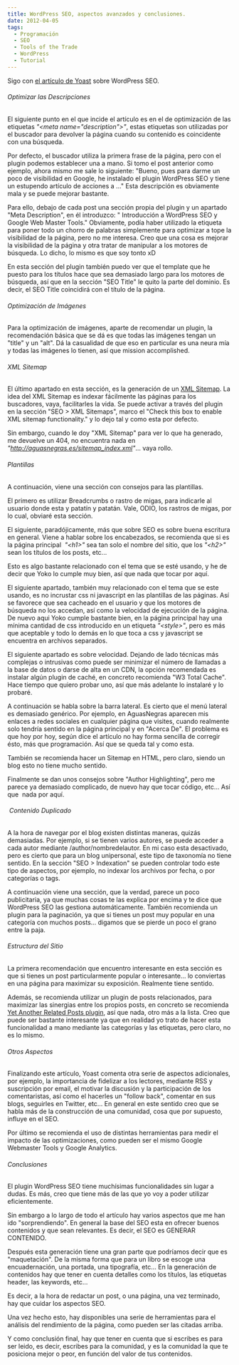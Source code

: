 ```yaml
---
title: WordPress SEO, aspectos avanzados y conclusiones.
date: 2012-04-05
tags:
  - Programación
  - SEO
  - Tools of the Trade
  - WordPress
  - Tutorial
---
```

Sigo con <a title="WordPress SEO Tutorial" href="http://yoast.com/articles/wordpress-seo/" target="_blank">el artículo de Yoast</a> sobre WordPress SEO.

<h6>Optimizar las Descripciones</h6>

El siguiente punto en el que incide el artículo es en el de optimización de las etiquetas <em>"&lt;meta name="description"&gt;"</em>, estas etiquetas son utilizadas por el buscador para devolver la página cuando su contenido es coincidente con una búsqueda.

Por defecto, el buscador utiliza la primera frase de la página, pero con el plugin podemos establecer una a mano. Si tomo el post anterior como ejemplo, ahora mismo me sale lo siguiente: "Bueno, pues para darme un poco de visibilidad en Google, he instalado el plugin WordPress SEO y tiene un estupendo artículo de acciones a ..." Esta descripción es obviamente mala y se puede mejorar bastante.

Para ello, debajo de cada post una sección propia del plugin y un apartado "Meta Description", en él introduzco: " Introducción a WordPress SEO y Google Web Master Tools." Obviamente, podía haber utilizado la etiqueta para poner todo un chorro de palabras simplemente para optimizar a tope la visibilidad de la página, pero no me interesa. Creo que una cosa es mejorar la visibilidad de la página y otra tratar de manipular a los motores de búsqueda. Lo dicho, lo mismo es que soy tonto xD

En esta sección del plugin también puedo ver que el template que he puesto para los títulos hace que sea demasiado largo para los motores de búsqueda, así que en la sección "SEO Title" le quito la parte del dominio. Es decir, el SEO Title coincidirá con el título de la página.

<h6>Optimización de Imágenes</h6>

Para la optimización de imágenes, aparte de recomendar un plugin, la recomendación básica que se dá es que todas las imágenes tengan un "title" y un "alt". Dá la casualidad de que eso en particular es una neura mía y todas las imágenes lo tienen, así que mission accomplished.

<h6>XML Sitemap</h6>

El último apartado en esta sección, es la generación de un <a title="XML Sitemap en Wikipedia (inglés)" href="http://en.wikipedia.org/wiki/Site_map#XML_Sitemaps" target="_blank">XML Sitemap</a>. La idea del XML Sitemap es indexar fácilmente las páginas para los buscadores, vaya, facilitarles la vida. Se puede activar a través del plugin en la sección "SEO &gt; XML Sitemaps", marco el "Check this box to enable XML sitemap functionality." y lo dejo tal y como esta por defecto.

Sin embargo, cuando le doy "XML Sitemap" para ver lo que ha generado, me devuelve un 404, no encuentra nada en <em>"<a href="http://aguasnegras.es/sitemap_index.xml">http://aguasnegras.es/sitemap_index.xml</a>"</em>... vaya rollo.

<h6>Plantillas</h6>

A continuación, viene una sección con consejos para las plantillas.

El primero es utilizar Breadcrumbs o rastro de migas, para indicarle al usuario donde esta y patatín y patatán. Vale, ODIO, los rastros de migas, por lo cual, obviaré esta sección.

El siguiente, paradójicamente, más que sobre SEO es sobre buena escritura en general. Viene a hablar sobre los encabezados, se recomienda que si es la página principal  <em>"&lt;h1&gt;"</em> sea tan solo el nombre del sitio, que los <em>"&lt;h2&gt;" </em>sean los títulos de los posts, etc...

Esto es algo bastante relacionado con el tema que se esté usando, y he de decir que Yoko lo cumple muy bien, así que nada que tocar por aquí.

El siguiente apartado, también muy relacionado con el tema que se este usando, es no incrustar css ni javascript en las plantillas de las páginas. Así se favorece que sea cacheado en el usuario y que los motores de búsqueda no los accedan, así como la velocidad de ejecución de la página. De nuevo aqui Yoko cumple bastante bien, en la página principal hay una mínima cantidad de css introducido en un etiqueta <em>"&lt;style&gt;"</em>, pero es más que aceptable y todo lo demás en lo que toca a css y javascript se encuentra en archivos separados.

El siguiente apartado es sobre velocidad. Dejando de lado técnicas más complejas o intrusivas como puede ser minimizar el número de llamadas a la base de datos o darse de alta en un CDN, la opción recomendada es instalar algún plugin de caché, en concreto recomienda "W3 Total Cache". Hace tiempo que quiero probar uno, así que más adelante lo instalaré y lo probaré.

A continuación se habla sobre la barra lateral. Es cierto que el menú lateral es demasiado genérico. Por ejemplo, en AguasNegras aparecen mis enlaces a redes sociales en cualquier página que visites, cuando realmente solo tendría sentido en la página principal y en "Acerca De". El problema es que hoy por hoy, según dice el artículo no hay forma sencilla de corregir ésto, más que programación. Así que se queda tal y como esta.

También se recomienda hacer un Sitemap en HTML, pero claro, siendo un blog esto no tiene mucho sentido.

Finalmente se dan unos consejos sobre "Author Highlighting", pero me parece ya demasiado complicado, de nuevo hay que tocar código, etc... Así que  nada por aquí.

<h6> Contenido Duplicado</h6>

A la hora de navegar por el blog existen distintas maneras, quizás demasiadas. Por ejemplo, si se tienen varios autores, se puede acceder a cada autor mediante /author/nombredelautor. En mi caso esta desactivado, pero es cierto que para un blog unipersonal, este tipo de taxonomía no tiene sentido. En la sección "SEO &gt; Indexation" se pueden controlar todo este tipo de aspectos, por ejemplo, no indexar los archivos por fecha, o por categorías o tags.

A continuación viene una sección, que la verdad, parece un poco publicitaria, ya que muchas cosas te las explica por encima y te dice que WordPress SEO las gestiona automáticamente. También recomienda un plugin para la paginación, ya que si tienes un post muy popular en una categoría con muchos posts... digamos que se pierde un poco el grano entre la paja.

<h6>Estructura del Sitio</h6>

La primera recomendación que encuentro interesante en esta sección es que si tienes un post particularmente popular o interesante... lo conviertas en una página para maximizar su exposición. Realmente tiene sentido.

Además, se recomienda utilizar un plugin de posts relacionados, para maximizar las sinergias entre los propios posts, en concreto se recomienda <a title="Yet Another Related Posts plugin" href="http://mitcho.com/yarpp/" target="_blank">Yet Another Related Posts plugin</a>, así que nada, otro más a la lista. Creo que puede ser bastante interesante ya que en realidad yo trato de hacer esta funcionalidad a mano mediante las categorías y las etiquetas, pero claro, no es lo mismo.

<h6>Otros Aspectos</h6>

Finalizando este artículo, Yoast comenta otra serie de aspectos adicionales, por ejemplo, la importancia de fidelizar a los lectores, mediante RSS y suscripción por email, el motivar la discusión y la participación de los comentaristas, así como el hacerles un "follow back", comentar en sus blogs, seguirles en Twitter, etc... En general en este sentido creo que se habla más de la construcción de una comunidad, cosa que por supuesto, influye en el SEO.

Por último se recomienda el uso de distintas herramientas para medir el impacto de las optimizaciones, como pueden ser el mismo Google Webmaster Tools y Google Analytics.

<h6>Conclusiones</h6>

El plugin WordPress SEO tiene muchísimas funcionalidades sin lugar a dudas. Es más, creo que tiene más de las que yo voy a poder utilizar eficientemente.

Sin embargo a lo largo de todo el artículo hay varios aspectos que me han ido "sorprendiendo". En general la base del SEO esta en ofrecer buenos contenidos y que sean relevantes. Es decir, el SEO es GENERAR CONTENIDO.

Después esta generación tiene una gran parte que podríamos decir que es "maquetación". De la misma forma que para un libro se escoge una encuadernación, una portada, una tipografía, etc... En la generación de contenidos hay que tener en cuenta detalles como los títulos, las etiquetas header, las keywords, etc...

Es decir, a la hora de redactar un post, o una página, una vez terminado, hay que cuidar los aspectos SEO.

Una vez hecho esto, hay disponibles una serie de herramientas para el análisis del rendimiento de la página, como pueden ser las citadas arriba.

Y como conclusión final, hay que tener en cuenta que si escribes es para ser leido, es decir, escribes para la comunidad, y es la comunidad la que te posiciona mejor o peor, en función del valor de tus contenidos.
